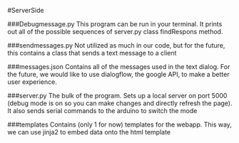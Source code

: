 #ServerSide



###Debugmessage.py
This program can be run in your terminal. It prints out all of the possible sequences of server.py class findRespons method.


###sendmessages.py
Not  utilized as much in our code, but for the future, this contains a class that sends a text message to a client


###messages.json
Contains all of the messages used in the text dialog. For the future, we would like to use dialogflow, the google API, to make a better user experience.


###server.py
The bulk of the program. Sets up a local server on port 5000 (debug mode is on so you can make changes and directly refresh the page). It also sends serial commands to the arduino to switch the mode




###templates
Contains (only 1 for now) templates for the webapp. This way, we can use jinja2 to embed data onto the html template
